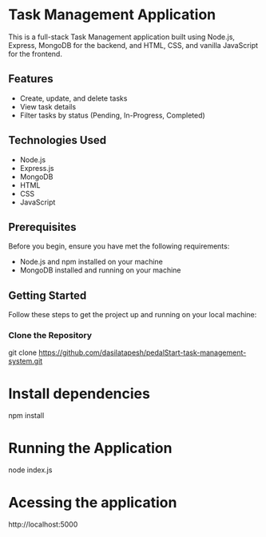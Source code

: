 # Task Management Application

This is a full-stack Task Management application built using Node.js, Express, MongoDB for the backend, and HTML, CSS, and vanilla JavaScript for the frontend.

## Features

- Create, update, and delete tasks
- View task details
- Filter tasks by status (Pending, In-Progress, Completed)

## Technologies Used

- Node.js
- Express.js
- MongoDB
- HTML
- CSS
- JavaScript

## Prerequisites

Before you begin, ensure you have met the following requirements:

- Node.js and npm installed on your machine
- MongoDB installed and running on your machine

## Getting Started

Follow these steps to get the project up and running on your local machine:

### Clone the Repository

git clone https://github.com/dasilatapesh/pedalStart-task-management-system.git

# Install dependencies
npm install

# Running the Application
node index.js

# Acessing the application
http://localhost:5000